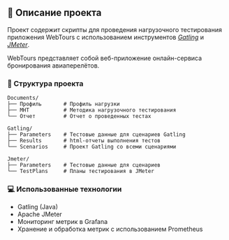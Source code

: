 ## :green_book: Описание проекта

Проект содержит скрипты для проведения нагрузочного тестирования приложения WebTours с использованием инструментов <a target="_blank" href="https://github.com/YuliaOrl/WebTours_load_testing/tree/master/Gatling/Scenarios">*Gatling*</a> и <a target="_blank" href="https://github.com/YuliaOrl/WebTours_load_testing/tree/master/Jmeter/TestPlans">*JMeter*</a>. 

WebTours представляет собой веб-приложение онлайн-сервиса бронирования авиаперелётов.

### :open_file_folder: Структура проекта

```
Documents/
├── Профиль       # Профиль нагрузки
├── МНТ           # Методика нагрузочного тестирования
└── Отчет         # Отчет о проведенных тестах

Gatling/
├── Parameters    # Тестовые данные для сценариев Gatling
├── Results       # html-отчеты выполнения тестов
└── Scenarios     # Проект Gatling со всеми сценариями

Jmeter/
├── Parameters    # Тестовые данные для сценариев 
└── TestPlans     # Планы тестирования в JMeter
```

### :computer: Использованные технологии

- Gatling (Java)
- Apache JMeter
- Мониторинг метрик в Grafana
- Хранение и обработка метрик с использованием Prometheus
